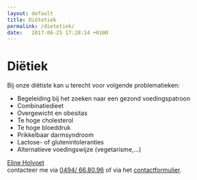 ```yaml
---
layout: default
title: Diëtetiek
permalink: /dietetiek/
date:   2017-06-25 17:28:14 +0100
---
```


# Diëtiek

Bij onze diëtiste kan u terecht voor volgende problematieken:

-  Begeleiding bij het zoeken naar een gezond voedingspatroon  
-  Combinatiedieet  
-  Overgewicht en obesitas  
-  Te hoge cholesterol  
-  Te hoge bloeddruk  
-  Prikkelbaar darmsyndroom  
-  Lactose- of glutenintoleranties  
-  Alternatieve voedingswijze (vegetarisme,…)  
   
                         
  

<a href="{{ site.baseurl }}/dietetiek/eline_holvoet.html">Eline Holvoet</a><br> contacteer me via  <a href="tel:+32494668096" itemprop="telephone">0494/ 66.80.96</a> of via het [contactformulier](/contact.html). 

